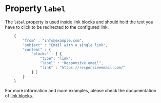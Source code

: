 # Property `label`

The `label` property is used inside <a href="/support/json/block-link">link blocks</a>
and should hold the text you have to click to be redirected to the configured link.
````javascript
    {
        "from" : "info@example.com",
        "subject" : "Email with a single link",
        "content" : {
            "blocks" : [ {
                "type": "link",
                "label" : "Responsive email",
                "link" : "https://responsiveemail.com/"
            } ]
        }
    }
````
For more information and more examples, please check the documentation
of <a href="/support/json/block-link">link blocks</a>.
